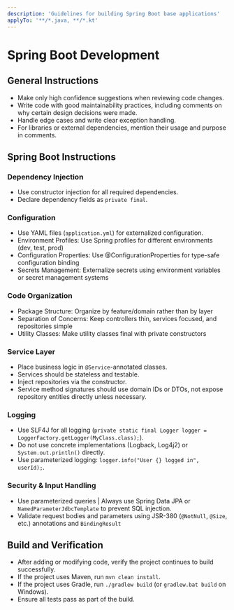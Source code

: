 ```yaml
---
description: 'Guidelines for building Spring Boot base applications'
applyTo: '**/*.java, **/*.kt'
---
```


# Spring Boot Development

## General Instructions

- Make only high confidence suggestions when reviewing code changes.
- Write code with good maintainability practices, including comments on why certain design decisions were made.
- Handle edge cases and write clear exception handling.
- For libraries or external dependencies, mention their usage and purpose in comments.

## Spring Boot Instructions

### Dependency Injection

- Use constructor injection for all required dependencies.
- Declare dependency fields as `private final`.

### Configuration

- Use YAML files (`application.yml`) for externalized configuration.
- Environment Profiles: Use Spring profiles for different environments (dev, test, prod)
- Configuration Properties: Use @ConfigurationProperties for type-safe configuration binding
- Secrets Management: Externalize secrets using environment variables or secret management systems

### Code Organization

- Package Structure: Organize by feature/domain rather than by layer
- Separation of Concerns: Keep controllers thin, services focused, and repositories simple
- Utility Classes: Make utility classes final with private constructors

### Service Layer

- Place business logic in `@Service`-annotated classes.
- Services should be stateless and testable.
- Inject repositories via the constructor.
- Service method signatures should use domain IDs or DTOs, not expose repository entities directly unless necessary.

### Logging

- Use SLF4J for all logging (`private static final Logger logger = LoggerFactory.getLogger(MyClass.class);`).
- Do not use concrete implementations (Logback, Log4j2) or `System.out.println()` directly.
- Use parameterized logging: `logger.info("User {} logged in", userId);`.

### Security & Input Handling

- Use parameterized queries | Always use Spring Data JPA or `NamedParameterJdbcTemplate` to prevent SQL injection.
- Validate request bodies and parameters using JSR-380 (`@NotNull`, `@Size`, etc.) annotations and `BindingResult`

## Build and Verification

- After adding or modifying code, verify the project continues to build successfully.
- If the project uses Maven, run `mvn clean install`.
- If the project uses Gradle, run `./gradlew build` (or `gradlew.bat build` on Windows).
- Ensure all tests pass as part of the build.
